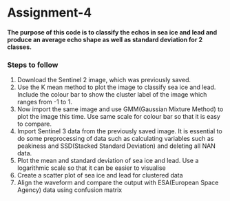 # Assignment-4
#### The purpose of this code is to classify the echos in sea ice and lead and produce an average echo shape as well as standard deviation for 2 classes.

### Steps to follow
1. Download the Sentinel 2 image, which was previously saved.
2. Use the K mean method to plot the image to classify sea ice and lead. Include the colour bar to show the cluster label of the image which ranges from -1 to 1.
3. Now import the same image and use GMM(Gaussian Mixture Method) to plot the image this time. Use same scale for colour bar so that it is easy to compare.
4. Import Sentinel 3 data from the previously saved image. It is essential to do some preprocessing of data such as calculating variables such as peakiness and SSD(Stacked Standard Deviation) and deleting all NAN data.
5. Plot the mean and standard deviation of sea ice and lead. Use a logarithmic scale so that it can be easier to visualise
6. Create a scatter plot of sea ice and lead for clustered data
7. Align the waveform and compare the output with ESA(European Space Agency) data using confusion matrix
